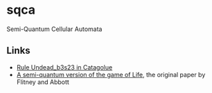 # sqca
Semi-Quantum Cellular Automata

## Links
- [Rule Undead_b3s23 in Catagolue](https://catagolue.hatsya.com/census/xundead_b3s23)
- [A semi-quantum version of the game of Life](https://arxiv.org/pdf/quant-ph/0208149.pdf), the original paper by Flitney and Abbott
